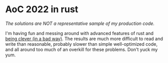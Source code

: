 # AoC 2022 in rust
_The solutions are NOT a representative sample of my production code._

I'm having fun and messing around with advanced features of rust and [being clever (in a bad way)](https://github.com/dwmkerr/hacker-laws#kernighans-law). The results are much more difficult to read and write than reasonable, probably slower than simple well-optimized code, and all around too much of an overkill for these problems. Don't yuck my yum.